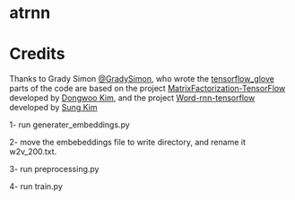 # atrnn
# Credits 
Thanks to Grady Simon [@GradySimon](https://github.com/GradySimon/), who wrote the [tensorflow_glove](https://github.com/GradySimon/tensorflow-glove)
parts of the code are based on the project [MatrixFactorization-TensorFlow]((https://github.com/arongdari/MatrixFactorization-TensorFlow)) developed by [Dongwoo Kim](https://github.com/arongdari),
and the project [Word-rnn-tensorflow](https://github.com/hunkim/word-rnn-tensorflow) developed by [Sung Kim](https://github.com/hunkim)


1- run generater_embeddings.py

2- move the embebeddings file to write directory, and rename it w2v_200.txt.

3- run preprocessing.py

4- run train.py
